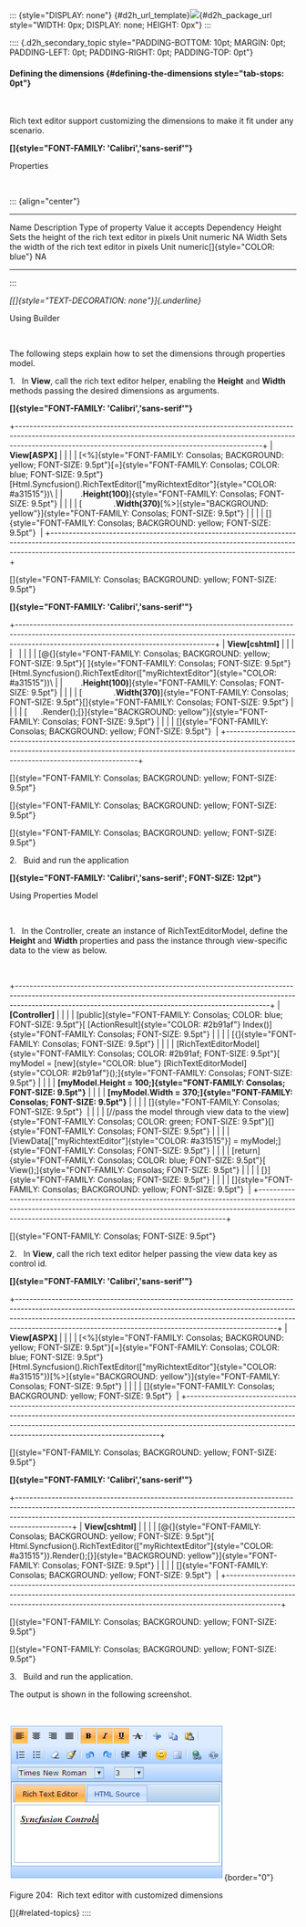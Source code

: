 ::: {style="DISPLAY: none"}
[](ms-xhelp:///?Id=d2h_url_template){#d2h_url_template}![](!package_url!){#d2h_package_url style="WIDTH: 0px; DISPLAY: none; HEIGHT: 0px"}
:::

:::: {.d2h_secondary_topic style="PADDING-BOTTOM: 10pt; MARGIN: 0pt; PADDING-LEFT: 0pt; PADDING-RIGHT: 0pt; PADDING-TOP: 0pt"}
#### Defining the dimensions {#defining-the-dimensions style="tab-stops: 0pt"}

 

Rich text editor support customizing the dimensions to make it fit under any scenario.

**[]{style="FONT-FAMILY: 'Calibri','sans-serif'"}** 

Properties

 

::: {align="center"}
  -------- --------------------------------------------------- ------------------ -------------------------------- ------------
  Name     Description                                         Type of property   Value it accepts                 Dependency
  Height   Sets the height of the rich text editor in pixels   Unit               numeric                          NA
  Width    Sets the width of the rich text editor in pixels    Unit               numeric[]{style="COLOR: blue"}   NA
  -------- --------------------------------------------------- ------------------ -------------------------------- ------------
:::

*[[]{style="TEXT-DECORATION: none"}]{.underline}* 

Using Builder

 

The following steps explain how to set the dimensions through properties model.

1.   In **View**, call the rich text editor helper, enabling the **Height** and **Width** methods passing the desired dimensions as arguments.

**[]{style="FONT-FAMILY: 'Calibri','sans-serif'"}** 

+-------------------------------------------------------------------------------------------------------------------------------------------------------------------------------------------------------------------------------+
| **View\[ASPX\]**                                                                                                                                                                                                              |
|                                                                                                                                                                                                                               |
| [\<%]{style="FONT-FAMILY: Consolas; BACKGROUND: yellow; FONT-SIZE: 9.5pt"}[=]{style="FONT-FAMILY: Consolas; COLOR: blue; FONT-SIZE: 9.5pt"}[Html.Syncfusion().RichTextEditor([\"myRichtextEditor\"]{style="COLOR: #a31515"})\ |
|        .**Height(100)**]{style="FONT-FAMILY: Consolas; FONT-SIZE: 9.5pt"}                                                                                                                                                     |
|                                                                                                                                                                                                                               |
| [              .**Width(370)**[%\>]{style="BACKGROUND: yellow"}]{style="FONT-FAMILY: Consolas; FONT-SIZE: 9.5pt"}                                                                                                             |
|                                                                                                                                                                                                                               |
| []{style="FONT-FAMILY: Consolas; BACKGROUND: yellow; FONT-SIZE: 9.5pt"}                                                                                                                                                       |
+-------------------------------------------------------------------------------------------------------------------------------------------------------------------------------------------------------------------------------+

[]{style="FONT-FAMILY: Consolas; BACKGROUND: yellow; FONT-SIZE: 9.5pt"} 

**[]{style="FONT-FAMILY: 'Calibri','sans-serif'"}** 

+------------------------------------------------------------------------------------------------------------------------------------------------------------------------------------------------------------------+
| **View\[cshtml\]**                                                                                                                                                                                               |
|                                                                                                                                                                                                                  |
|                                                                                                                                                                                                                  |
|                                                                                                                                                                                                                  |
| [\@{]{style="FONT-FAMILY: Consolas; BACKGROUND: yellow; FONT-SIZE: 9.5pt"}[ ]{style="FONT-FAMILY: Consolas; FONT-SIZE: 9.5pt"}[Html.Syncfusion().RichTextEditor([\"myRichtextEditor\"]{style="COLOR: #a31515"})\ |
|        .**Height(100)**]{style="FONT-FAMILY: Consolas; FONT-SIZE: 9.5pt"}                                                                                                                                        |
|                                                                                                                                                                                                                  |
| [              .**Width(370)**]{style="FONT-FAMILY: Consolas; FONT-SIZE: 9.5pt"}[]{style="FONT-FAMILY: Consolas; FONT-SIZE: 9.5pt"}                                                                              |
|                                                                                                                                                                                                                  |
| [      .Render();[}]{style="BACKGROUND: yellow"}]{style="FONT-FAMILY: Consolas; FONT-SIZE: 9.5pt"}                                                                                                               |
|                                                                                                                                                                                                                  |
| []{style="FONT-FAMILY: Consolas; BACKGROUND: yellow; FONT-SIZE: 9.5pt"}                                                                                                                                          |
+------------------------------------------------------------------------------------------------------------------------------------------------------------------------------------------------------------------+

[]{style="FONT-FAMILY: Consolas; BACKGROUND: yellow; FONT-SIZE: 9.5pt"} 

[]{style="FONT-FAMILY: Consolas; BACKGROUND: yellow; FONT-SIZE: 9.5pt"} 

[]{style="FONT-FAMILY: Consolas; BACKGROUND: yellow; FONT-SIZE: 9.5pt"} 

2.   Buid and run the application

**[]{style="FONT-FAMILY: 'Calibri','sans-serif'; FONT-SIZE: 12pt"}** 

Using Properties Model

 

1.   In the Controller, create an instance of RichTextEditorModel, define the **Height** and **Width** properties and pass the instance through view-specific data to the view as below.

 

+---------------------------------------------------------------------------------------------------------------------------------------------------------------------------------------------------------------------------------+
| **\[Controller\]**                                                                                                                                                                                                              |
|                                                                                                                                                                                                                                 |
| [public]{style="FONT-FAMILY: Consolas; COLOR: blue; FONT-SIZE: 9.5pt"}[ [ActionResult]{style="COLOR: #2b91af"} Index()]{style="FONT-FAMILY: Consolas; FONT-SIZE: 9.5pt"}                                                        |
|                                                                                                                                                                                                                                 |
| [{]{style="FONT-FAMILY: Consolas; FONT-SIZE: 9.5pt"}                                                                                                                                                                            |
|                                                                                                                                                                                                                                 |
| [RichTextEditorModel]{style="FONT-FAMILY: Consolas; COLOR: #2b91af; FONT-SIZE: 9.5pt"}[ myModel = [new]{style="COLOR: blue"} [RichTextEditorModel]{style="COLOR: #2b91af"}();]{style="FONT-FAMILY: Consolas; FONT-SIZE: 9.5pt"} |
|                                                                                                                                                                                                                                 |
| **[myModel.Height = 100;]{style="FONT-FAMILY: Consolas; FONT-SIZE: 9.5pt"}**                                                                                                                                                    |
|                                                                                                                                                                                                                                 |
| **[myModel.Width = 370;]{style="FONT-FAMILY: Consolas; FONT-SIZE: 9.5pt"}**                                                                                                                                                     |
|                                                                                                                                                                                                                                 |
| []{style="FONT-FAMILY: Consolas; FONT-SIZE: 9.5pt"}                                                                                                                                                                             |
|                                                                                                                                                                                                                                 |
| [//pass the model through view data to the view]{style="FONT-FAMILY: Consolas; COLOR: green; FONT-SIZE: 9.5pt"}[]{style="FONT-FAMILY: Consolas; FONT-SIZE: 9.5pt"}                                                              |
|                                                                                                                                                                                                                                 |
| [ViewData\[[\"myRichtextEditor\"]{style="COLOR: #a31515"}\] = myModel;]{style="FONT-FAMILY: Consolas; FONT-SIZE: 9.5pt"}                                                                                                        |
|                                                                                                                                                                                                                                 |
| [return]{style="FONT-FAMILY: Consolas; COLOR: blue; FONT-SIZE: 9.5pt"}[ View();]{style="FONT-FAMILY: Consolas; FONT-SIZE: 9.5pt"}                                                                                               |
|                                                                                                                                                                                                                                 |
| [}]{style="FONT-FAMILY: Consolas; FONT-SIZE: 9.5pt"}                                                                                                                                                                            |
|                                                                                                                                                                                                                                 |
| []{style="FONT-FAMILY: Consolas; BACKGROUND: yellow; FONT-SIZE: 9.5pt"}                                                                                                                                                         |
+---------------------------------------------------------------------------------------------------------------------------------------------------------------------------------------------------------------------------------+

[]{style="FONT-FAMILY: Consolas; FONT-SIZE: 9.5pt"} 

2.   In **View**, call the rich text editor helper passing the view data key as control id.

**[]{style="FONT-FAMILY: 'Calibri','sans-serif'"}** 

+-----------------------------------------------------------------------------------------------------------------------------------------------------------------------------------------------------------------------------------------------------------------------------------------------------------------+
| **View\[ASPX\]**                                                                                                                                                                                                                                                                                                |
|                                                                                                                                                                                                                                                                                                                 |
| [\<%]{style="FONT-FAMILY: Consolas; BACKGROUND: yellow; FONT-SIZE: 9.5pt"}[=]{style="FONT-FAMILY: Consolas; COLOR: blue; FONT-SIZE: 9.5pt"}[Html.Syncfusion().RichTextEditor([\"myRichtextEditor\"]{style="COLOR: #a31515"})[%\>]{style="BACKGROUND: yellow"}]{style="FONT-FAMILY: Consolas; FONT-SIZE: 9.5pt"} |
|                                                                                                                                                                                                                                                                                                                 |
| []{style="FONT-FAMILY: Consolas; BACKGROUND: yellow; FONT-SIZE: 9.5pt"}                                                                                                                                                                                                                                         |
+-----------------------------------------------------------------------------------------------------------------------------------------------------------------------------------------------------------------------------------------------------------------------------------------------------------------+

[]{style="FONT-FAMILY: Consolas; BACKGROUND: yellow; FONT-SIZE: 9.5pt"} 

**[]{style="FONT-FAMILY: 'Calibri','sans-serif'"}** 

+---------------------------------------------------------------------------------------------------------------------------------------------------------------------------------------------------------------------------------------------------------+
| **View\[cshtml\]**                                                                                                                                                                                                                                      |
|                                                                                                                                                                                                                                                         |
| [\@{]{style="FONT-FAMILY: Consolas; BACKGROUND: yellow; FONT-SIZE: 9.5pt"}[ Html.Syncfusion().RichTextEditor([\"myRichtextEditor\"]{style="COLOR: #a31515"}).Render();[}]{style="BACKGROUND: yellow"}]{style="FONT-FAMILY: Consolas; FONT-SIZE: 9.5pt"} |
|                                                                                                                                                                                                                                                         |
| []{style="FONT-FAMILY: Consolas; BACKGROUND: yellow; FONT-SIZE: 9.5pt"}                                                                                                                                                                                 |
+---------------------------------------------------------------------------------------------------------------------------------------------------------------------------------------------------------------------------------------------------------+

[]{style="FONT-FAMILY: Consolas; BACKGROUND: yellow; FONT-SIZE: 9.5pt"} 

[]{style="FONT-FAMILY: Consolas; BACKGROUND: yellow; FONT-SIZE: 9.5pt"} 

3.   Build and run the application.

The output is shown in the following screenshot.

 

![Description: C:\\Work Place\\Work Trunk\\features\\SF4718\\RTE\\concepts\\dimensions.png](ImagesExt/image56_214.png){border="0"}

Figure 204:  Rich text editor with customized dimensions

[]{#related-topics}
::::

